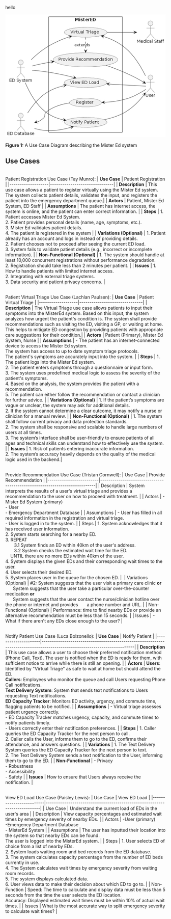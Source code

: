 hello

![Use Case Diagram](MisterED_UCD.png)

**Figure 1:** A Use Case Diagram describing the Mister Ed system


## Use Cases

<br>Patient Registration Use Case (Tay Munro):
| **Use Case**      | Patient Registration |
|-------------------|-------------------------------|
| **Description**   | This use case allows a patient to register virtually using the Mister Ed system. The system collects patient details, validates the input, and registers the patient into the emergency department queue.|
| **Actors**        | Patient, Mister Ed System, ED Staff |
| **Assumptions**   | The patient has internet access, the system is online, and the patient can enter correct information. |
| **Steps**         | 1. Patient accesses Mister Ed System.<br> 2. Patient provides personal details (name, age, symptoms, etc.).<br> 3. Mister Ed validates patient details.<br> 4. The patient is registered in the system |
| **Variations (Optional)** | 1. Patient already has an account and logs in instead of providing details.<br> 2. Patient chooses not to proceed after seeing the current ED load.<br> 3. System fails to validate patient details (e.g., incorrect or incomplete information). |
| **Non-Functional (Optional)** | 1. The system should handle at least 10,000 concurrent registrations without performance degradation.<br> 2. Registration should take less than 2 minutes per patient. |
| **Issues**        | 1. How to handle patients with limited internet access.<br> 2. Integrating with external triage systems.<br> 3. Data security and patient privacy concerns. |


<br>Patient Virtual Triage Use Case (Lachlan Paulsen):
| **Use Case**      | Patient Virtual Triage |
|-------------------|-------------------------------|
| **Description**   | The Virtual Triage use case allows patients to input their symptoms into the MisterEd system. Based on this input, the system analyzes how urgent the patient's condition is. The system shall provide recommendations such as visiting the ED, visiting a GP, or waiting at home. This helps to mitigate ED congestion by providing patients with appropriate care suggestions for their condition.|
| **Actors**        |  Patient (Primary), Mister Ed System, Nurse | 
| **Assumptions**   | - The patient has an internet-connected device to access the Mister Ed system. <br>The system has access to up to date symptom triage protocols. <br> The patient's symptoms are accurately input into the system. |
| **Steps**         | 1. The patient logs into the Mister Ed system. <br> 2. The patient enters symptoms through a questionnaire or input form. <br> 3. The system uses predefined medical logic to assess the severity of the patient's symptoms. <br> 4. Based on the analysis, the system provides the patient with a recommendation. <br> 5. The patient can either follow the recommendation or contact a clinician for further advice. |
| **Variations (Optional)** | 1. If the patient’s symptoms are vague or unclear, the system may ask for additional details. <br> 2. If the system cannot determine a clear outcome, it may notify a nurse or clinician for a manual review. |
| **Non-Functional (Optional)** | 	1. The system shall follow current privacy and data protection standards. <br> 2. The system shall be responsive and scalable to handle large numbers of users at all times. <br> 3. The system’s interface shall be user-friendly to ensure patients of all ages and technical skills can understand how to effectively use the system. |
| **Issues**        | 1. Risk of patients entering inaccurate information. <br> 2. The system’s accuracy heavily depends on the quality of the medical logic used in the backend.|


<br>Provide Recommendation Use Case (Tristan Cornwell):
| Use Case                | Provide Recommendation                                                    |
|-------------------------|---------------------------------------------------------------------------|
| Description             | System interprets the results of a user's virtual triage and provides a recommendation to the user on how to proceed with treatment. |
| Actors                  | - Mister Ed System (primary) <br> - User <br> - Emergency Department Database |
| Assumptions             | - User has filled in all required information in the registration and virtual triage. <br> - User is logged in to the system. |
| Steps                   | 1. System acknowledges that it has received user information. <br> 2. System starts searching for a nearby ED. <br> 3. REPEAT <br> &nbsp;&nbsp;&nbsp;&nbsp;&nbsp;&nbsp; 3.1 System finds an ED within 40km of the user's address. <br> &nbsp;&nbsp;&nbsp;&nbsp;&nbsp;&nbsp; 3.2 System checks the estimated wait time for the ED. <br> &nbsp;&nbsp;&nbsp; UNTIL there are no more EDs within 40km of the user. <br> 4. System displays the given EDs and their corresponding wait times to the user. <br> 4. User selects their desired ED. <br> 5. System places user in the queue for the chosen ED. | 
| Variations (Optional)   | #2: System suggests that the user visit a primary care clinic **or** <br> &nbsp;&nbsp;&nbsp;&nbsp;&nbsp; System suggests that the user take a particular over-the-counter medication **or** <br> &nbsp;&nbsp;&nbsp;&nbsp;&nbsp; System suggests that the user contact the nurse/clinician hotline over the phone or internet and provides &nbsp;&nbsp;&nbsp;&nbsp;&nbsp; a phone number and URL. |
| Non-Functional (Optional) | Performance: time to find nearby EDs or provide an alternative recommendation must be less than 15 seconds. |
| Issues                  | - What if there aren't any EDs close enough to the user? |


<br> Notify Patient Use Case (Luca Bolzonello):
| **Use Case**        | Notify Patient                                                                                                            |
|---------------------|---------------------------------------------------------------------------------------------------------------------------|
| **Description**     | This use case allows a user to choose their preferred notification method (Phone Call, Text). The user is notified when the ED is ready for them, with sufficient notice to arrive while there is still an opening. |
| **Actors**          | **Users**: Identified by "Virtual Triage" as safe to wait at home but should attend the ED.<br>**Callers**: Employees who monitor the queue and call Users requesting Phone Call notifications.<br>**Text Delivery System**: System that sends text notifications to Users requesting Text notifications.<br>**ED Capacity Tracker**: Monitors ED activity, urgency, and commute time, flagging patients to be notified. |
| **Assumptions**     | - Virtual triage assesses patient urgency correctly.<br>- ED Capacity Tracker matches urgency, capacity, and commute times to notify patients timely.<br>- Users correctly enter their notification preferences. |
| **Steps**           | 1. Caller queries the ED Capacity Tracker for the next person to call.<br>2. Caller calls the User, informs them to go to the ED, confirms their attendance, and answers questions. |
| **Variations**      | 1. The Text Delivery System queries the ED Capacity Tracker for the next person to text.<br>2. The Text Delivery System sends a text notification to the User, informing them to go to the ED. |
| **Non-Functional**  | - Privacy<br>- Robustness<br>- Accessibility<br>- Safety                                                                 |
| **Issues**          | How to ensure that Users always receive the notification.                                                                 |


<br>View ED Load Use Case (Paisley Lewis):
| Use Case           | View ED Load                                                                           |
|-------------------------|---------------------------------------------------------------------------|
| Use Case                | Understand the current load of EDs in the user's area                     |
| Description             | View capacity percentages and estimated wait times by emergency severity of nearby EDs. |
| Actors                  | -User (primary) <br> -Emergency Department Database <br> - MisterEd System              |
| Assumptions             | The user has inputted their location into the system so that nearby EDs can be found. <br> The user is logged into the MisterEd system. |
| Steps                   | 1. User selects ED of choice from a list of nearby EDs. <br> 2. System loads waiting room and bed records from the ED database. <br> 3. The system calculates capacity percentage from the number of ED beds currently in use. <br> 4. The System calculates wait times by emergency severity from waiting room records. <br> 5. The system displays calculated data. <br> 6. User views data to make their decision about which ED to go to. |
| Non-Function            | Speed: The time to calculate and display data must be less than 5 seconds from the time the user selects the ED location. <br> Accuracy: Displayed estimated wait times must be within 10% of actual wait times. |
| Issues                  | What is the most accurate way to split emergency severity to calculate wait times? |

